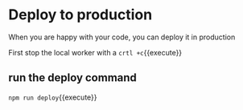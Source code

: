 # Deploy to production

When you are happy with your code, you can deploy it in production

First stop the local worker with a `crtl +c`{{execute}}

## run the deploy command

`npm run deploy`{{execute}}

